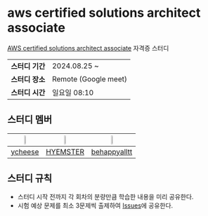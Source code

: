 # aws certified solutions architect associate
[AWS certified solutions architect associate](https://aws.amazon.com/certification/certified-solutions-architect-associate/?nc1=h_ls) 자격증 스터디

<table>
    <tr>
      <td><strong>스터디 기간</td>
      <td>2024.08.25 ~ </td>
    </tr>
    <tr>
      <td><strong>스터디 장소</td>
      <td>Remote (Google meet)</td>
    </tr>
    <tr>
      <td><strong>스터디 시간</td>
      <td>일요일 08:10</td>
    </tr>
</table>

## 스터디 멤버
|<img src="https://avatars.githubusercontent.com/u/81912261?v=4" width="20%">|<img src="https://avatars.githubusercontent.com/u/132281360?v=4" width="20%">|<img src="https://avatars.githubusercontent.com/u/51814962?v=4" width="20%">|
|:---:|:---:|:---:|
|[ycheese](https://github.com/ycheese)|[HYEMSTER](https://github.com/HYEMSTER)|[behappyalltt](https://github.com/behappyalltt)|

## 스터디 규칙
- 스터디 시작 전까지 각 회차의 분량만큼 학습한 내용을 미리 공유한다.
- 시험 예상 문제를 최소 3문제씩 출제하여 [Issues](https://github.com/thisandthat-lab/aws-certified-solutions-architect-associate/issues)에 공유한다.
